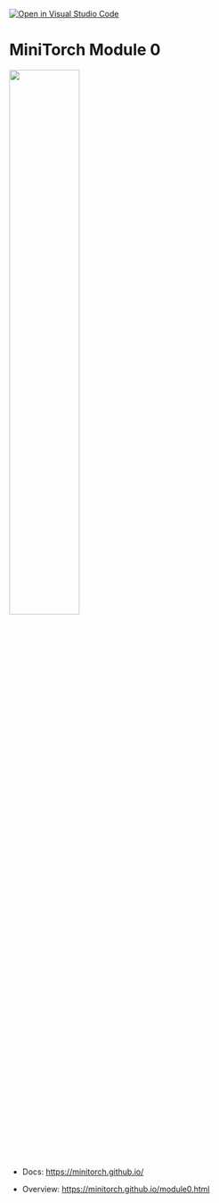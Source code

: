 [![Open in Visual Studio Code](https://classroom.github.com/assets/open-in-vscode-718a45dd9cf7e7f842a935f5ebbe5719a5e09af4491e668f4dbf3b35d5cca122.svg)](https://classroom.github.com/online_ide?assignment_repo_id=15073771&assignment_repo_type=AssignmentRepo)
# MiniTorch Module 0

<img src="https://minitorch.github.io/minitorch.svg" width="50%px">

* Docs: https://minitorch.github.io/

* Overview: https://minitorch.github.io/module0.html
